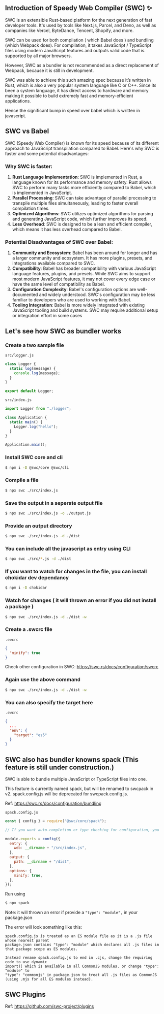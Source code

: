 ## Introduction of Speedy Web Compiler (SWC) ✨

SWC is an extensible Rust-based platform for the next generation of fast developer tools. It's used by tools like Next.js, Parcel, and Deno, as well as companies like Vercel, ByteDance, Tencent, Shopify, and more.

SWC can be used for both compilation ( which Babel does ) and bundling (which Webpack does). For compilation, it takes JavaScript / TypeScript files using modern JavaScript features and outputs valid code that is supported by all major browsers.

However, SWC as a bundler is not recommended as a direct replacement of Webpack, because it is still in development.

SWC was able to achieve this such amazing spec because it’s written in Rust, which is also a very popular system language like C or C++. Since its been a system language, it has direct access to hardware and memory making it possible to build extremely fast and memory-efficient applications.

Hence the significant bump in speed over babel which is written in javascript.

## SWC vs Babel

SWC (Speedy Web Compiler) is known for its speed because of its different approach to JavaScript transpilation compared to Babel. Here's why SWC is faster and some potential disadvantages:

### Why SWC is faster:

1. **Rust Language Implementation**: SWC is implemented in Rust, a language known for its performance and memory safety. Rust allows SWC to perform many tasks more efficiently compared to Babel, which is implemented in JavaScript.
2. **Parallel Processing**: SWC can take advantage of parallel processing to transpile multiple files simultaneously, leading to faster overall compilation times.
3. **Optimized Algorithms**: SWC utilizes optimized algorithms for parsing and generating JavaScript code, which further improves its speed.
4. **Less Overhead**: SWC is designed to be a lean and efficient compiler, which means it has less overhead compared to Babel.

### Potential Disadvantages of SWC over Babel:

1. **Community and Ecosystem**: Babel has been around for longer and has a larger community and ecosystem. It has more plugins, presets, and integrations available compared to SWC.
2. **Compatibility**: Babel has broader compatibility with various JavaScript language features, plugins, and presets. While SWC aims to support most modern JavaScript features, it may not cover every edge case or have the same level of compatibility as Babel.
3. **Configuration Complexity**: Babel's configuration options are well-documented and widely understood. SWC's configuration may be less familiar to developers who are used to working with Babel.
4. **Tooling Integration**: Babel is more widely integrated with existing JavaScript tooling and build systems. SWC may require additional setup or integration effort in some cases

## Let's see how SWC as bundler works

### Create a two sample file

`src/logger.js`

```js
class Logger {
  static log(message) {
    console.log(message);
  }
}

export default Logger;
```
`src/index.js`

```js
import Logger from "./logger";

class Application {
  static main() {
    Logger.log("hello");
  }
}

Application.main();
```

### Install SWC core and cli

```bash
$ npm i -D @swc/core @swc/cli 
```

### Compile a file 

```bash
$ npx swc ./src/index.js
```

### Save the output in a seperate output file

```bash
$ npx swc ./src/index.js -o ./output.js
```

### Provide an output directory

```bash
$ npx swc ./src/index.js -d ./dist
```

### You can include all the javascript as entry using CLI

```bash
$ npx swc ./src/*.js -d ./dist
```

### If you want to watch for changes in the file, you can install chokidar dev dependancy

```bash
$ npm i -D chokidar
```

### Watch for changes ( it will thrown an error if you did not install a package )

```bash
$ npx swc ./src/index.js -d ./dist -w
```

### Create a .swcrc file

`.swcrc`

```json
{
  "minify": true
}
```

Check other configuration in SWC: https://swc.rs/docs/configuration/swcrc

### Again use the above command

```bash
$ npx swc ./src/index.js -d ./dist -w
```

### You can also specify the target here

`.swcrc`

```json
{
  ...
  "env": {
    "target": "es5"
  }
}
```

## SWC also has bundler knowns spack (This feature is still under construction.)

SWC is able to bundle multiple JavaScript or TypeScript files into one.

This feature is currently named spack, but will be renamed to swcpack in v2. spack.config.js will be deprecated for swcpack.config.js.

Ref: https://swc.rs/docs/configuration/bundling

`spack.config.js`

```js
const { config } = require("@swc/core/spack");

// If you want auto-completion or type checking for configuration, you can wrap the export with a config function from @swc/core/spack. It's an identity function with type annotation.

module.exports = config({
  entry: {
    web: __dirname + "/src/index.js",
  },
  output: {
    path: __dirname + "/dist",
  },
  options: {
    minify: true,
  },
});
```

Run using

```bash
$ npx spack
```
Note: it will thrown an error if provide a `"type": "module",` in your package.json

The error will look something like this: 
```
spack.config.js is treated as an ES module file as it is a .js file whose nearest parent 
package.json contains "type": "module" which declares all .js files in that package scope as ES modules.

Instead rename spack.config.js to end in .cjs, change the requiring code to use dynamic 
import() which is available in all CommonJS modules, or change "type": "module" to 
"type": "commonjs" in package.json to treat all .js files as CommonJS (using .mjs for all ES modules instead).
```

## SWC Plugins

Ref: https://github.com/swc-project/plugins